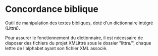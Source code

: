Concordance biblique
===========

Outil de manipulation des textes bibliques, doté d'un dictionnaire intégré (Littré).

Pour assurer le fonctionnement du dictionnaire, il est nécessaire de disposer des fichiers du projet XMLittré sous le dossier "littre/", chaque lettre de l'alphabet ayant son fichier XML associé.

